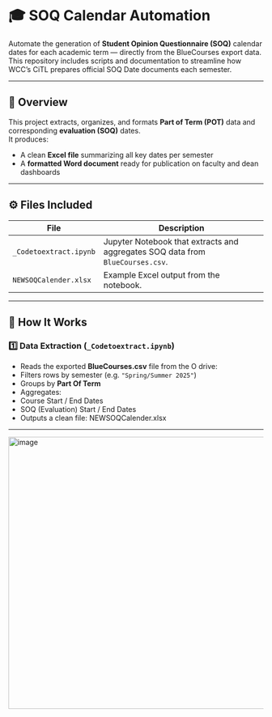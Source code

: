 # 🎓 SOQ Calendar Automation

Automate the generation of **Student Opinion Questionnaire (SOQ)** calendar dates for each academic term — directly from the BlueCourses export data.  
This repository includes scripts and documentation to streamline how WCC’s CiTL prepares official SOQ Date documents each semester.

---

## 📘 Overview

This project extracts, organizes, and formats **Part of Term (POT)** data and corresponding **evaluation (SOQ)** dates.  
It produces:
- A clean **Excel file** summarizing all key dates per semester  
- A **formatted Word document** ready for publication on faculty and dean dashboards

---

## ⚙️ Files Included

| File | Description |
|------|--------------|
| `_Codetoextract.ipynb` | Jupyter Notebook that extracts and aggregates SOQ data from `BlueCourses.csv`. |
| `NEWSOQCalender.xlsx` | Example Excel output from the notebook. |

---

## 🧠 How It Works

### 1️⃣ Data Extraction (`_Codetoextract.ipynb`)
- Reads the exported **BlueCourses.csv** file from the O drive:
- Filters rows by semester (e.g. `"Spring/Summer 2025"`)
- Groups by **Part Of Term**
- Aggregates:
- Course Start / End Dates  
- SOQ (Evaluation) Start / End Dates  
- Outputs a clean file: NEWSOQCalender.xlsx

---

<img width="864" height="538" alt="image" src="https://github.com/user-attachments/assets/901c1e93-b5aa-432a-bb32-92e1b073fdd0" />



